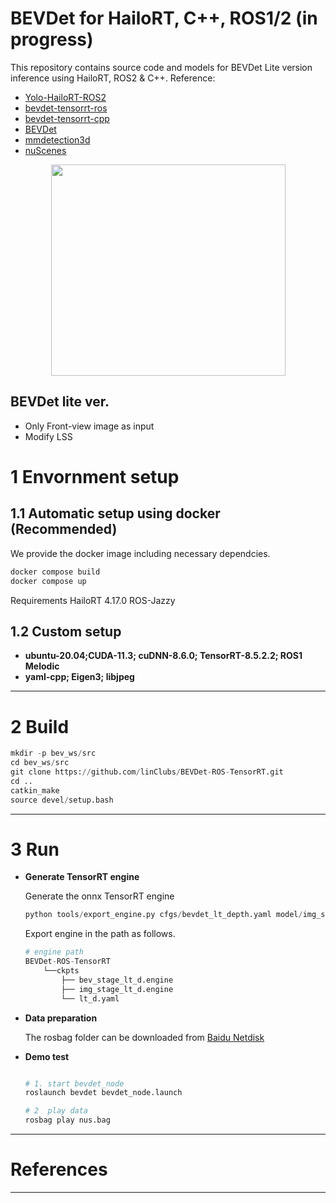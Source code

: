 
# BEVDet for HailoRT, C++, ROS1/2 (in progress)

This repository contains source code and models for BEVDet Lite version inference using HailoRT, ROS2 & C++.
Reference:
- [Yolo-HailoRT-ROS2](https://github.com/Ar-Ray-code/YOLO-HailoRT-ROS2)
- [bevdet-tensorrt-ros](https://github.com/linClubs/BEVDet-ROS-TensorRT)
- [bevdet-tensorrt-cpp](https://github.com/LCH1238/bevdet-tensorrt-cpp)
- [BEVDet](https://github.com/HuangJunJie2017/BEVDet)
- [mmdetection3d](https://github.com/open-mmlab/mmdetection3d)
- [nuScenes](https://www.nuscenes.org/)

<p align="center">
  <img src="./doc/1.gif" width="375" height="338" />
</p>

## BEVDet lite ver. 
  - Only Front-view image as input
  - Modify LSS 


# 1 Envornment setup

## 1.1 Automatic setup using docker (Recommended)
We provide the docker image including necessary dependcies.
  ~~~python
docker compose build
docker compose up
~~~
Requirements
HailoRT 4.17.0
ROS-Jazzy

## 1.2 Custom setup
- **ubuntu-20.04;CUDA-11.3; cuDNN-8.6.0; TensorRT-8.5.2.2; ROS1 Melodic**
- **yaml-cpp; Eigen3; libjpeg**

---

# 2 Build

~~~python
mkdir -p bev_ws/src
cd bev_ws/src
git clone https://github.com/linClubs/BEVDet-ROS-TensorRT.git
cd ..
catkin_make
source devel/setup.bash
~~~
---

# 3 Run
- **Generate TensorRT engine**

  Generate the onnx TensorRT engine 

  ~~~python
  python tools/export_engine.py cfgs/bevdet_lt_depth.yaml model/img_stage_lt_d.onnx model/bev_stage_lt_d.engine --postfix="_lt_d_fp16" --fp16=True
  ~~~

  Export engine in the path as follows.

  ~~~python
  # engine path
  BEVDet-ROS-TensorRT
      └──ckpts
          ├── bev_stage_lt_d.engine
          ├── img_stage_lt_d.engine
          └── lt_d.yaml
  ~~~

- **Data preparation**

  The rosbag folder can be downloaded from [Baidu Netdisk](https://pan.baidu.com/s/1f3nUnHa_4cd6FsRTV8YhkA?pwd=rjim)

- **Demo test**

  ~~~python

  # 1. start bevdet_node
  roslaunch bevdet bevdet_node.launch

  # 2  play data
  rosbag play nus.bag
  ~~~
---

# References


---
